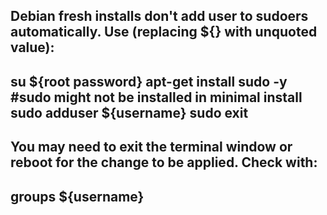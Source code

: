 Debian fresh installs don't add user to sudoers automatically.  Use (replacing ${} with unquoted value):
---
su
${root password}
apt-get install sudo -y #sudo might not be installed in minimal install
sudo adduser ${username} sudo
exit
---
You may need to exit the terminal window or reboot for the change to be applied.  Check with:
---
groups ${username}
---
